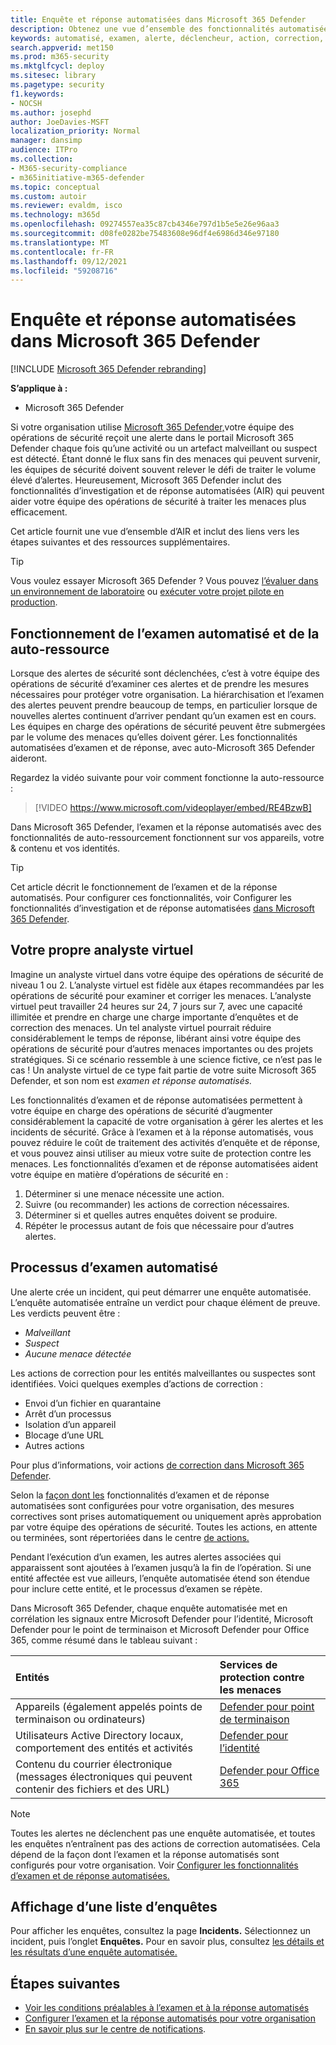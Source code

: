```yaml
---
title: Enquête et réponse automatisées dans Microsoft 365 Defender
description: Obtenez une vue d’ensemble des fonctionnalités automatisées d’examen et de réponse, également appelées auto-ressource, dans Microsoft 365 Defender
keywords: automatisé, examen, alerte, déclencheur, action, correction, réparation automatique
search.appverid: met150
ms.prod: m365-security
ms.mktglfcycl: deploy
ms.sitesec: library
ms.pagetype: security
f1.keywords:
- NOCSH
ms.author: josephd
author: JoeDavies-MSFT
localization_priority: Normal
manager: dansimp
audience: ITPro
ms.collection:
- M365-security-compliance
- m365initiative-m365-defender
ms.topic: conceptual
ms.custom: autoir
ms.reviewer: evaldm, isco
ms.technology: m365d
ms.openlocfilehash: 09274557ea35c87cb4346e797d1b5e5e26e96aa3
ms.sourcegitcommit: d08fe0282be75483608e96df4e6986d346e97180
ms.translationtype: MT
ms.contentlocale: fr-FR
ms.lasthandoff: 09/12/2021
ms.locfileid: "59208716"
---
```

# <a name="automated-investigation-and-response-in-microsoft-365-defender"></a>Enquête et réponse automatisées dans Microsoft 365 Defender

[!INCLUDE [Microsoft 365 Defender rebranding](../includes/microsoft-defender.md)]

**S’applique à :**
- Microsoft 365 Defender

Si votre organisation utilise [Microsoft 365 Defender,](microsoft-365-defender.md)votre équipe des opérations de sécurité reçoit une alerte dans le portail Microsoft 365 Defender chaque fois qu’une activité ou un artefact malveillant ou suspect est détecté. Étant donné le flux sans fin des menaces qui peuvent survenir, les équipes de sécurité doivent souvent relever le défi de traiter le volume élevé d’alertes. Heureusement, Microsoft 365 Defender inclut des fonctionnalités d’investigation et de réponse automatisées (AIR) qui peuvent aider votre équipe des opérations de sécurité à traiter les menaces plus efficacement.

Cet article fournit une vue d’ensemble d’AIR et inclut des liens vers les étapes suivantes et des ressources supplémentaires.

> [!TIP]
> Vous voulez essayer Microsoft 365 Defender ? Vous pouvez [l’évaluer dans un environnement de laboratoire](m365d-evaluation.md?ocid=cx-docs-MTPtriallab) ou [exécuter votre projet pilote en production](m365d-pilot.md?ocid=cx-evalpilot).

## <a name="how-automated-investigation-and-self-healing-works"></a>Fonctionnement de l’examen automatisé et de la auto-ressource

Lorsque des alertes de sécurité sont déclenchées, c’est à votre équipe des opérations de sécurité d’examiner ces alertes et de prendre les mesures nécessaires pour protéger votre organisation. La hiérarchisation et l’examen des alertes peuvent prendre beaucoup de temps, en particulier lorsque de nouvelles alertes continuent d’arriver pendant qu’un examen est en cours. Les équipes en charge des opérations de sécurité peuvent être submergées par le volume des menaces qu’elles doivent gérer. Les fonctionnalités automatisées d’examen et de réponse, avec auto-Microsoft 365 Defender aideront.

Regardez la vidéo suivante pour voir comment fonctionne la auto-ressource : <p>

> [!VIDEO https://www.microsoft.com/videoplayer/embed/RE4BzwB]

Dans Microsoft 365 Defender, l’examen et la réponse automatisés avec des fonctionnalités de auto-ressourcement fonctionnent sur vos appareils, votre & contenu et vos identités.
 
> [!TIP]
> Cet article décrit le fonctionnement de l’examen et de la réponse automatisés. Pour configurer ces fonctionnalités, voir Configurer les fonctionnalités d’investigation et de réponse automatisées [dans Microsoft 365 Defender](m365d-configure-auto-investigation-response.md).

## <a name="your-own-virtual-analyst"></a>Votre propre analyste virtuel

Imagine un analyste virtuel dans votre équipe des opérations de sécurité de niveau 1 ou 2. L’analyste virtuel est fidèle aux étapes recommandées par les opérations de sécurité pour examiner et corriger les menaces. L’analyste virtuel peut travailler 24 heures sur 24, 7 jours sur 7, avec une capacité illimitée et prendre en charge une charge importante d’enquêtes et de correction des menaces. Un tel analyste virtuel pourrait réduire considérablement le temps de réponse, libérant ainsi votre équipe des opérations de sécurité pour d’autres menaces importantes ou des projets stratégiques. Si ce scénario ressemble à une science fictive, ce n’est pas le cas ! Un analyste virtuel de ce type fait partie de votre suite Microsoft 365 Defender, et son nom est *examen et réponse automatisés.*

Les fonctionnalités d’examen et de réponse automatisées permettent à votre équipe en charge des opérations de sécurité d’augmenter considérablement la capacité de votre organisation à gérer les alertes et les incidents de sécurité. Grâce à l’examen et à la réponse automatisés, vous pouvez réduire le coût de traitement des activités d’enquête et de réponse, et vous pouvez ainsi utiliser au mieux votre suite de protection contre les menaces. Les fonctionnalités d’examen et de réponse automatisées aident votre équipe en matière d’opérations de sécurité en :

1. Déterminer si une menace nécessite une action.
2. Suivre (ou recommander) les actions de correction nécessaires.
3. Déterminer si et quelles autres enquêtes doivent se produire.
4. Répéter le processus autant de fois que nécessaire pour d’autres alertes.

## <a name="the-automated-investigation-process"></a>Processus d’examen automatisé

Une alerte crée un incident, qui peut démarrer une enquête automatisée. L’enquête automatisée entraîne un verdict pour chaque élément de preuve. Les verdicts peuvent être :
- *Malveillant*
- *Suspect* 
- *Aucune menace détectée* 

Les actions de correction pour les entités malveillantes ou suspectes sont identifiées. Voici quelques exemples d’actions de correction :

- Envoi d’un fichier en quarantaine
- Arrêt d’un processus
- Isolation d’un appareil
- Blocage d’une URL 
- Autres actions

Pour plus d’informations, voir actions [de correction dans Microsoft 365 Defender](m365d-remediation-actions.md).

Selon la [façon dont les](m365d-configure-auto-investigation-response.md) fonctionnalités d’examen et de réponse automatisées sont configurées pour votre organisation, des mesures correctives sont prises automatiquement ou uniquement après approbation par votre équipe des opérations de sécurité. Toutes les actions, en attente ou terminées, sont répertoriées dans le centre [de actions.](m365d-action-center.md)

Pendant l’exécution d’un examen, les autres alertes associées qui apparaissent sont ajoutées à l’examen jusqu’à la fin de l’opération. Si une entité affectée est vue ailleurs, l’enquête automatisée étend son étendue pour inclure cette entité, et le processus d’examen se répète. 

Dans Microsoft 365 Defender, chaque enquête automatisée met en corrélation les signaux entre Microsoft Defender pour l’identité, Microsoft Defender pour le point de terminaison et Microsoft Defender pour Office 365, comme résumé dans le tableau suivant : 

|Entités |Services de protection contre les menaces  |
|:---------|:---------|
|Appareils (également appelés points de terminaison ou ordinateurs) |[Defender pour point de terminaison](../defender-endpoint/automated-investigations.md) |      
|Utilisateurs Active Directory locaux, comportement des entités et activités     |[Defender pour l’identité](/azure-advanced-threat-protection/what-is-atp) |      
|Contenu du courrier électronique (messages électroniques qui peuvent contenir des fichiers et des URL)     |[Defender pour Office 365](../office-365-security/defender-for-office-365.md) |

> [!NOTE]
> Toutes les alertes ne déclenchent pas une enquête automatisée, et toutes les enquêtes n’entraînent pas des actions de correction automatisées. Cela dépend de la façon dont l’examen et la réponse automatisés sont configurés pour votre organisation. Voir [Configurer les fonctionnalités d’examen et de réponse automatisées.](m365d-configure-auto-investigation-response.md)

## <a name="viewing-a-list-of-investigations"></a>Affichage d’une liste d’enquêtes

Pour afficher les enquêtes, consultez la page **Incidents.** Sélectionnez un incident, puis l’onglet **Enquêtes.** Pour en savoir plus, consultez [les détails et les résultats d’une enquête automatisée.](m365d-autoir-results.md)


## <a name="next-steps"></a>Étapes suivantes

- [Voir les conditions préalables à l’examen et à la réponse automatisés](m365d-configure-auto-investigation-response.md#prerequisites-for-automated-investigation-and-response-in-microsoft-365-defender)
- [Configurer l’examen et la réponse automatisés pour votre organisation](m365d-configure-auto-investigation-response.md)
- [En savoir plus sur le centre de notifications](m365d-action-center.md).
